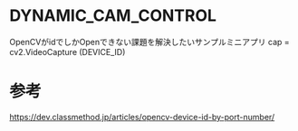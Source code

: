 # DYNAMIC_CAM_CONTROL

OpenCVがidでしかOpenできない課題を解決したいサンプルミニアプリ
cap = cv2.VideoCapture (DEVICE_ID)

# 参考
https://dev.classmethod.jp/articles/opencv-device-id-by-port-number/
